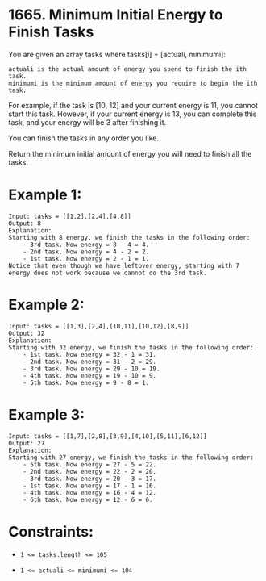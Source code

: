 # 1665. Minimum Initial Energy to Finish Tasks

You are given an array tasks where tasks[i] = [actuali, minimumi]:

    actuali is the actual amount of energy you spend to finish the ith task.
    minimumi is the minimum amount of energy you require to begin the ith task.

For example, if the task is [10, 12] and your current energy is 11, you cannot start this task. However, if your current energy is 13, you can complete this task, and your energy will be 3 after finishing it.

You can finish the tasks in any order you like.

Return the minimum initial amount of energy you will need to finish all the tasks.


# Example 1:
```
Input: tasks = [[1,2],[2,4],[4,8]] 
Output: 8 
Explanation: 
Starting with 8 energy, we finish the tasks in the following order: 
    - 3rd task. Now energy = 8 - 4 = 4. 
    - 2nd task. Now energy = 4 - 2 = 2. 
    - 1st task. Now energy = 2 - 1 = 1. 
Notice that even though we have leftover energy, starting with 7 energy does not work because we cannot do the 3rd task.
```

# Example 2:
```
Input: tasks = [[1,3],[2,4],[10,11],[10,12],[8,9]] 
Output: 32 
Explanation: 
Starting with 32 energy, we finish the tasks in the following order: 
    - 1st task. Now energy = 32 - 1 = 31. 
    - 2nd task. Now energy = 31 - 2 = 29. 
    - 3rd task. Now energy = 29 - 10 = 19. 
    - 4th task. Now energy = 19 - 10 = 9. 
    - 5th task. Now energy = 9 - 8 = 1. 
```

# Example 3:
```
Input: tasks = [[1,7],[2,8],[3,9],[4,10],[5,11],[6,12]]
Output: 27
Explanation:
Starting with 27 energy, we finish the tasks in the following order:
    - 5th task. Now energy = 27 - 5 = 22.
    - 2nd task. Now energy = 22 - 2 = 20.
    - 3rd task. Now energy = 20 - 3 = 17.
    - 1st task. Now energy = 17 - 1 = 16.
    - 4th task. Now energy = 16 - 4 = 12.
    - 6th task. Now energy = 12 - 6 = 6.
```

 

# Constraints:

- ```1 <= tasks.length <= 105```

- ```1 <= actual​i <= minimumi <= 104```

